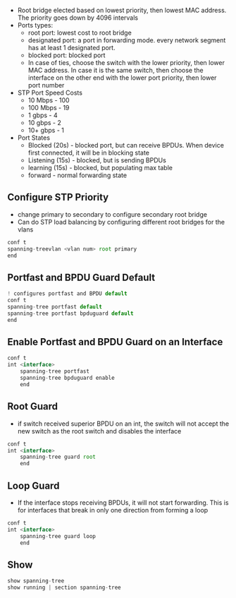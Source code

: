 - Root bridge elected based on lowest priority, then lowest MAC address. The priority goes down by 4096 intervals
- Ports types:
	- root port: lowest cost to root bridge
	- designated port: a port in forwarding mode. every network segment has at least 1 designated port. 
	- blocked port: blocked port
	- In case of ties, choose the switch with the lower priority, then lower MAC address. In case it is the same switch, then choose the interface on the other end with the lower port priority, then lower port number
- STP Port Speed Costs
	- 10 Mbps - 100
	- 100 Mbps - 19
	- 1 gbps - 4
	- 10 gbps - 2
	- 10+ gbps - 1
- Port States
	- Blocked (20s) - blocked port, but can receive BPDUs. When device first connected, it will be in blocking state
	- Listening (15s) - blocked, but is sending BPDUs
	- learning (15s) - blocked, but populating max table
	- forward  - normal forwarding state

## Configure STP Priority
- change primary to secondary to configure secondary root bridge
- Can do STP load balancing by configuring different root bridges for the vlans
```js
conf t
spanning-treevlan <vlan num> root primary
end
```

## Portfast and BPDU Guard Default
```js
! configures portfast and BPDU default
conf t
spanning-tree portfast default
spanning-tree portfast bpduguard default
end
```

## Enable Portfast and BPDU Guard on an Interface
```js
conf t
int <interface>
	spanning-tree portfast
	spanning-tree bpduguard enable
	end
```


## Root Guard
- if switch received superior BPDU on an int, the switch will not accept the new switch as the root switch and disables the interface
```js
conf t
int <interface>
	spanning-tree guard root
	end
```


## Loop Guard
- If the interface stops receiving BPDUs, it will not start forwarding. This is for interfaces that break in only one direction from forming a loop
```js
conf t
int <interface>
	spanning-tree guard loop
	end
```


## Show
```js
show spanning-tree
show running | section spanning-tree
```